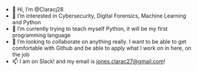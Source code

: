 - 👋 Hi, I’m @Claracj28
- 👀 I’m interested in Cybersecurity, Digital Forensics, Machine Learning and Python
- 🌱 I’m currently trying to teach myself Python, it will be my first programming language
- 💞️ I’m looking to collaborate on anything really. I want to be able to get comfortable with Github and be able to apply what I work on in here, on the job
- 📫 I am on Slack! and my email is jones.clarac27@gmail.com!

<!---
Claracj28/Claracj28 is a ✨ special ✨ repository because its `README.md` (this file) appears on your GitHub profile.
You can click the Preview link to take a look at your changes.
--->
